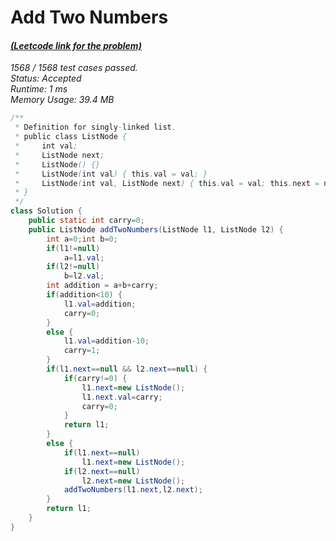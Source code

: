# **Add Two Numbers**

#### [_(Leetcode link for the problem)_](https://leetcode.com/problems/add-two-numbers/)

_1568 / 1568 test cases passed.  
Status: Accepted  
Runtime: 1 ms  
Memory Usage: 39.4 MB_

```java
/**
 * Definition for singly-linked list.
 * public class ListNode {
 *     int val;
 *     ListNode next;
 *     ListNode() {}
 *     ListNode(int val) { this.val = val; }
 *     ListNode(int val, ListNode next) { this.val = val; this.next = next; }
 * }
 */
class Solution {
    public static int carry=0;
    public ListNode addTwoNumbers(ListNode l1, ListNode l2) {
        int a=0;int b=0;
		if(l1!=null)
			a=l1.val;
		if(l2!=null)
			b=l2.val;
	    int addition = a+b+carry;
		if(addition<10) {
	    	l1.val=addition;
	    	carry=0;
		}
		else {
			l1.val=addition-10;
			carry=1;
		}
		if(l1.next==null && l2.next==null) {
			if(carry!=0) {
				l1.next=new ListNode();
				l1.next.val=carry;
                carry=0;
			}
			return l1;
		}
		else {
			if(l1.next==null)
				l1.next=new ListNode();
			if(l2.next==null)
				l2.next=new ListNode();
			addTwoNumbers(l1.next,l2.next);
		}
		return l1;
    }
}
```
